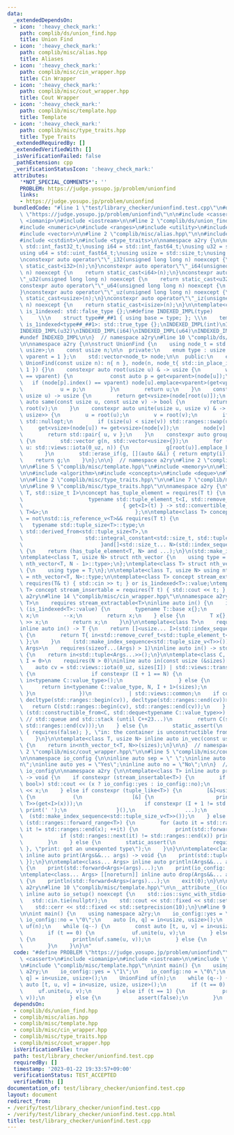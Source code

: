 ```yaml
---
data:
  _extendedDependsOn:
  - icon: ':heavy_check_mark:'
    path: complib/ds/union_find.hpp
    title: Union Find
  - icon: ':heavy_check_mark:'
    path: complib/misc/alias.hpp
    title: Aliases
  - icon: ':heavy_check_mark:'
    path: complib/misc/cin_wrapper.hpp
    title: Cin Wrapper
  - icon: ':heavy_check_mark:'
    path: complib/misc/cout_wrapper.hpp
    title: Cout Wrapper
  - icon: ':heavy_check_mark:'
    path: complib/misc/template.hpp
    title: Template
  - icon: ':heavy_check_mark:'
    path: complib/misc/type_traits.hpp
    title: Type Traits
  _extendedRequiredBy: []
  _extendedVerifiedWith: []
  _isVerificationFailed: false
  _pathExtension: cpp
  _verificationStatusIcon: ':heavy_check_mark:'
  attributes:
    '*NOT_SPECIAL_COMMENTS*': ''
    PROBLEM: https://judge.yosupo.jp/problem/unionfind
    links:
    - https://judge.yosupo.jp/problem/unionfind
  bundledCode: "#line 1 \"test/library_checker/unionfind.test.cpp\"\n#define PROBLEM\
    \ \"https://judge.yosupo.jp/problem/unionfind\"\n\n#include <cassert>\n#include\
    \ <iomanip>\n#include <iostream>\n\n#line 2 \"complib/ds/union_find.hpp\"\n\n\
    #include <numeric>\n#include <ranges>\n#include <utility>\n#include <variant>\n\
    #include <vector>\n\n#line 2 \"complib/misc/alias.hpp\"\n\n#include <cstddef>\n\
    #include <cstdint>\n#include <type_traits>\n\nnamespace a2ry {\n\nusing i32 =\
    \ std::int_fast32_t;\nusing i64 = std::int_fast64_t;\nusing u32 = std::uint_fast32_t;\n\
    using u64 = std::uint_fast64_t;\nusing usize = std::size_t;\nusing isize = std::ptrdiff_t;\n\
    \nconstexpr auto operator\"\"_i32(unsigned long long n) noexcept {\n    return\
    \ static_cast<i32>(n);\n}\nconstexpr auto operator\"\"_i64(unsigned long long\
    \ n) noexcept {\n    return static_cast<i64>(n);\n}\nconstexpr auto operator\"\
    \"_u32(unsigned long long n) noexcept {\n    return static_cast<u32>(n);\n}\n\
    constexpr auto operator\"\"_u64(unsigned long long n) noexcept {\n    return static_cast<u64>(n);\n\
    }\nconstexpr auto operator\"\"_uz(unsigned long long n) noexcept {\n    return\
    \ static_cast<usize>(n);\n}\nconstexpr auto operator\"\"_iz(unsigned long long\
    \ n) noexcept {\n    return static_cast<isize>(n);\n}\n\ntemplate<class T> struct\
    \ is_1indexed: std::false_type {};\n#define INDEXED_IMPL(type)               \
    \     \\\n    struct type##_##1 { using base = type; }; \\\n    template<> struct\
    \ is_1indexed<type##_##1>: std::true_type {};\nINDEXED_IMPL(int)\nINDEXED_IMPL(i32)\n\
    INDEXED_IMPL(u32)\nINDEXED_IMPL(i64)\nINDEXED_IMPL(u64)\nINDEXED_IMPL(usize)\n\
    #undef INDEXED_IMPL\n\n}  // namespace a2ry\n#line 10 \"complib/ds/union_find.hpp\"\
    \n\nnamespace a2ry {\n\nstruct UnionFind {\n    using node_t = std::variant<usize,\
    \ usize>;\n    const usize n;\n\n  private:\n    enum type : usize { vsize = 0,\
    \ vparent = 1 };\n    std::vector<node_t> node;\n\n  public:\n    explicit constexpr\
    \ UnionFind(const usize n): n{ n }, node(n, node_t{ std::in_place_index<vsize>,\
    \ 1 }) {}\n    constexpr auto root(usize u) & -> usize {\n        while (node[u].index()\
    \ == vparent) {\n            const auto p = get<vparent>(node[u]);\n         \
    \   if (node[p].index() == vparent) node[u].emplace<vparent>(get<vparent>(node[p]));\n\
    \            u = p;\n        }\n        return u;\n    }\n    constexpr auto size(const\
    \ usize u) -> usize {\n        return get<vsize>(node[root(u)]);\n    }\n    constexpr\
    \ auto same(const usize u, const usize v) -> bool {\n        return root(u) ==\
    \ root(v);\n    }\n    constexpr auto unite(usize u, usize v) & -> std::optional<std::pair<usize,\
    \ usize>> {\n        u = root(u);\n        v = root(v);\n        if (u == v) return\
    \ std::nullopt;\n        if (size(u) < size(v)) std::ranges::swap(u, v);\n   \
    \     get<vsize>(node[u]) += get<vsize>(node[v]);\n        node[v].emplace<vparent>(u);\n\
    \        return std::pair{ u, v };\n    }\n    constexpr auto group() -> std::vector<std::vector<usize>>\
    \ {\n        std::vector g(n, std::vector<usize>{});\n        for (const usize\
    \ u: std::views::iota(0_uz, n)) {\n            g[root(u)].emplace_back(u);\n \
    \       }\n        std::erase_if(g, [](auto &&i) { return empty(i); });\n    \
    \    return g;\n    }\n};\n\n}  // namespace a2ry\n#line 2 \"complib/misc/template.hpp\"\
    \n\n#line 5 \"complib/misc/template.hpp\"\n#include <memory>\n\n#line 2 \"complib/misc/cin_wrapper.hpp\"\
    \n\n#include <algorithm>\n#include <concepts>\n#include <deque>\n#line 11 \"complib/misc/cin_wrapper.hpp\"\
    \n\n#line 2 \"complib/misc/type_traits.hpp\"\n\n#line 7 \"complib/misc/type_traits.hpp\"\
    \n\n#line 9 \"complib/misc/type_traits.hpp\"\n\nnamespace a2ry {\n\ntemplate<class\
    \ T, std::size_t I>\nconcept has_tuple_element = requires(T t) {\n           \
    \                     typename std::tuple_element_t<I, std::remove_cvref_t<T>>;\n\
    \                                { get<I>(t) } -> std::convertible_to<std::tuple_element_t<I,\
    \ T>&>;\n                            };\n\ntemplate<class T> concept tuple_like\
    \ = not\nstd::is_reference_v<T>&& requires(T t) {\n                          \
    \   typename std::tuple_size<T>::type;\n                             requires\
    \ std::derived_from<std::tuple_size<T>,\n                                    \
    \                    std::integral_constant<std::size_t, std::tuple_size_v<T>>>;\n\
    \                         }and[]<std::size_t... N>(std::index_sequence<N...>)\
    \ {\n    return (has_tuple_element<T, N> and ...);\n}\n(std::make_index_sequence<std::tuple_size_v<T>>());\n\
    \ntemplate<class T, usize N> struct nth_vector {\n    using type = std::vector<typename\
    \ nth_vector<T, N - 1>::type>;\n};\ntemplate<class T> struct nth_vector<T, 0>\
    \ {\n    using type = T;\n};\n\ntemplate<class T, usize N> using nth_vector_t\
    \ = nth_vector<T, N>::type;\n\ntemplate<class T> concept stream_extractable =\
    \ requires(T& t) { std::cin >> t; } or is_1indexed<T>::value;\ntemplate<class\
    \ T> concept stream_insertable = requires(T t) { std::cout << t; };\n\n}  // namespace\
    \ a2ry\n#line 14 \"complib/misc/cin_wrapper.hpp\"\n\nnamespace a2ry {\n\ntemplate<class\
    \ T>\n    requires stream_extractable<T>\ninline auto in() {\n    if constexpr\
    \ (is_1indexed<T>::value) {\n        typename T::base x{};\n        std::cin >>\
    \ x;\n        --x;\n        return x;\n    } else {\n        T x{};\n        std::cin\
    \ >> x;\n        return x;\n    }\n}\n\ntemplate<class T>\n    requires tuple_like<T>\n\
    inline auto in() -> T {\n    return []<usize... I>(std::index_sequence<I...>)\
    \ {\n        return T{ in<std::remove_cvref_t<std::tuple_element_t<I, T>>>()...\
    \ };\n    }\n    (std::make_index_sequence<std::tuple_size_v<T>>());\n}\n\ntemplate<class...\
    \ Args>\n    requires(sizeof...(Args) > 1)\ninline auto in() -> std::tuple<Args...>\
    \ {\n    return in<std::tuple<Args...>>();\n}\n\ntemplate<class C, usize N, usize\
    \ I = 0>\n    requires(N > 0)\ninline auto in(const usize (&sizes)[N]) -> C {\n\
    \    auto cv = std::views::iota(0_uz, sizes[I]) | std::views::transform([&](auto&&)\
    \ {\n                  if constexpr (I + 1 == N) {\n                      return\
    \ in<typename C::value_type>();\n                  } else {\n                \
    \      return in<typename C::value_type, N, I + 1>(sizes);\n                 \
    \ }\n              })\n            | std::views::common;\n    if constexpr (std::constructible_from<C,\
    \ decltype(std::ranges::begin(cv)), decltype(std::ranges::end(cv))>) {\n     \
    \   return C(std::ranges::begin(cv), std::ranges::end(cv));\n    } else if constexpr\
    \ (std::constructible_from<C, std::deque<typename C::value_type>>) {\n       \
    \ // std::queue and std::stack (until C++23...)\n        return C(std::deque(std::ranges::begin(cv),\
    \ std::ranges::end(cv)));\n    } else {\n        static_assert(\n            requires(C)\
    \ { requires(false); }, \"in: the container is unconstructible from range\");\n\
    \    }\n}\n\ntemplate<class T, usize N> inline auto in_vec(const usize (&sizes)[N])\
    \ {\n    return in<nth_vector_t<T, N>>(sizes);\n}\n\n}  // namespace a2ry\n#line\
    \ 2 \"complib/misc/cout_wrapper.hpp\"\n\n#line 5 \"complib/misc/cout_wrapper.hpp\"\
    \n\nnamespace io_config {\n\ninline auto sep = \" \";\ninline auto eoln = \"\\\
    n\";\ninline auto yes = \"Yes\";\ninline auto no = \"No\";\n\n}  // namespace\
    \ io_config\n\nnamespace a2ry {\n\ntemplate<class T> inline auto print(T&& x)\
    \ -> void {\n    if constexpr (stream_insertable<T>) {\n        if constexpr (std::same_as<std::remove_cvref<T>,\
    \ bool>) std::cout << (x ? io_config::yes : io_config::no);\n        else std::cout\
    \ << x;\n    } else if constexpr (tuple_like<T>) {\n        [&]<usize... I>(std::index_sequence<I...>)->void\
    \ {\n            (\n                [&] {\n                    print(std::forward<std::tuple_element_t<I,\
    \ T>>(get<I>(x)));\n                    if constexpr (I + 1 != std::tuple_size_v<T>)\
    \ print(' ');\n                }(),\n                ...);\n        }\n      \
    \  (std::make_index_sequence<std::tuple_size_v<T>>());\n    } else if constexpr\
    \ (std::ranges::forward_range<T>) {\n        for (auto it = std::ranges::begin(x);\
    \ it != std::ranges::end(x); ++it) {\n            print(std::forward<decltype(*it)>(*it));\n\
    \            if (std::ranges::next(it) != std::ranges::end(x)) print(io_config::sep);\n\
    \        }\n    } else {\n        static_assert(\n            requires(T) { requires(false);\
    \ }, \"print: got an unexpented type\");\n    }\n}\n\ntemplate<class... Args>\
    \ inline auto print(Args&&... args) -> void {\n    print(std::tuple{ std::forward<Args>(args)...\
    \ });\n}\n\ntemplate<class... Args> inline auto println(Args&&... args) -> void\
    \ {\n    print(std::forward<Args>(args)...);\n    print(io_config::eoln);\n}\n\
    \ntemplate<class... Args> [[noreturn]] inline auto drop(Args&&... args) -> void\
    \ {\n    println(std::forward<Args>(args)...);\n    exit(0);\n}\n\n}  // namespace\
    \ a2ry\n#line 10 \"complib/misc/template.hpp\"\n\n__attribute__((constructor))\
    \ inline auto io_setup() noexcept {\n    std::ios::sync_with_stdio(false);\n \
    \   std::cin.tie(nullptr);\n    std::cout << std::fixed << std::setprecision(10);\n\
    \    std::cerr << std::fixed << std::setprecision(10);\n}\n#line 9 \"test/library_checker/unionfind.test.cpp\"\
    \n\nint main() {\n    using namespace a2ry;\n    io_config::yes = \"1\";\n   \
    \ io_config::no = \"0\";\n    auto [n, q] = in<usize, usize>();\n    UnionFind\
    \ uf(n);\n    while (q--) {\n        const auto [t, u, v] = in<usize, usize, usize>();\n\
    \        if (t == 0) {\n            uf.unite(u, v);\n        } else if (t == 1)\
    \ {\n            println(uf.same(u, v));\n        } else {\n            assert(false);\n\
    \        }\n    }\n}\n"
  code: "#define PROBLEM \"https://judge.yosupo.jp/problem/unionfind\"\n\n#include\
    \ <cassert>\n#include <iomanip>\n#include <iostream>\n\n#include \"complib/ds/union_find.hpp\"\
    \n#include \"complib/misc/template.hpp\"\n\nint main() {\n    using namespace\
    \ a2ry;\n    io_config::yes = \"1\";\n    io_config::no = \"0\";\n    auto [n,\
    \ q] = in<usize, usize>();\n    UnionFind uf(n);\n    while (q--) {\n        const\
    \ auto [t, u, v] = in<usize, usize, usize>();\n        if (t == 0) {\n       \
    \     uf.unite(u, v);\n        } else if (t == 1) {\n            println(uf.same(u,\
    \ v));\n        } else {\n            assert(false);\n        }\n    }\n}\n"
  dependsOn:
  - complib/ds/union_find.hpp
  - complib/misc/alias.hpp
  - complib/misc/template.hpp
  - complib/misc/cin_wrapper.hpp
  - complib/misc/type_traits.hpp
  - complib/misc/cout_wrapper.hpp
  isVerificationFile: true
  path: test/library_checker/unionfind.test.cpp
  requiredBy: []
  timestamp: '2023-01-22 19:33:57+09:00'
  verificationStatus: TEST_ACCEPTED
  verifiedWith: []
documentation_of: test/library_checker/unionfind.test.cpp
layout: document
redirect_from:
- /verify/test/library_checker/unionfind.test.cpp
- /verify/test/library_checker/unionfind.test.cpp.html
title: test/library_checker/unionfind.test.cpp
---
```


